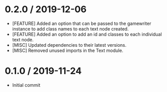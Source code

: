0.2.0 / 2019-12-06
==================
* [FEATURE] Added an option that can be passed to the gamewriter instance to add class names to each text node created.
* [FEATURE] Added an option to add an id and classes to each individual text node.
* [MISC] Updated dependencies to their latest versions.
* [MISC] Removed unused imports in the Text module.

0.1.0 / 2019-11-24
==================
* Initial commit
